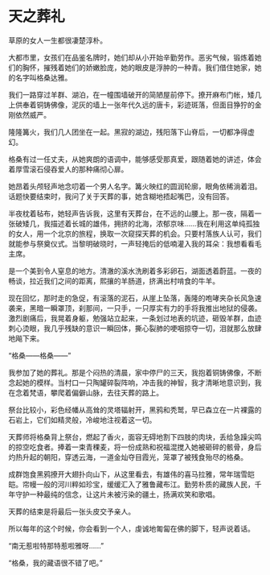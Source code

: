 # 天之葬礼

草原的女人一生都很凄楚淳朴。 

大都市里，女孩们在品鉴名牌时，她们却从小开始辛勤劳作。恶劣气候，锻炼着她们的胸怀，摧残着她们的娇嫩脸庞，她的眼皮是浮肿的一种青。我们借住她家，她的名字叫格桑达雅。 

我们一路穿过羊群、湖泊，在一幢围墙破开的简陋屋前停下。撩开麻布门帐，矮几上供奉着铜铸佛像，泥灰的墙上一张年代久远的唐卡，彩迹斑落，但面目狰狞的金刚依然威严。 

隆隆篝火，我们几人团坐在一起。黑寂的湖边，残阳落下山脊后，一切都净得虚幻。 

格桑有过一任丈夫，从她爽朗的语调中，能够感受那真爱，跟随着她的讲述，体会着厚雪滚石侵吞爱人的那种痛彻心扉。 

她昂着头颅轻声地念叨着一个男人名字。篝火映红的圆润轮廓，眼角依稀淌着泪。话题快要结束时，我问了关于天葬的事，她含糊地捂起嘴巴，没有回答。 

半夜枕着毡布，她轻声告诉我，这里有天葬台，在不远的山腰上。那一夜，隔着一张破矮几，我描述着长城的雄伟，拥挤的北海，浓郁京味……我在利用这单纯孤独的女人，用一个北京的旅程，换取一次窥探天葬的机会。只要村落族人认可，我们就能参与祭奠仪式。当黎明破晓时，一声轻掩后的低喃灌入我的耳朵：我想看看毛主席。 

是一个美到令人窒息的地方。清澈的溪水洗刷着多彩卵石，湖面透着蔚蓝。一夜的畅谈，拉近我们之间的距离，熙攘的羊肠道，挤满出村啃食的牛羊。 

现在回忆，那时走的急促，有滚落的泥石，从崖上坠落，轰隆的咆哮夹杂长风急速袭来，黑暗一瞬罩顶，刹那间，一只手，一只厚实有力的手将我推出地狱的侵袭。激烈剧痛后，我晃着身躯，勉强站立起来，一条划过地表的坑迹，砸毁羊群，血迹刺心烫眼，我几乎残缺的意识一瞬回体，撕心裂肺的哽咽掠夺一切，泪就那么放肆地飚下来。 

“格桑——格桑——” 

我参加了她的葬礼。那是个闷热的清晨，家中停尸的三天，我抱着铜铸佛像，不断念起她的模样。当村口一只陶罐碎裂阵响，冲击我的神智，我才清晰地意识到，我在念着梵语，攀爬着偏僻山脉，去往天葬的路上。 

祭台比较小，彩色经幡从高耸的灵塔辐射开，黑鸦和秃鹫，早已森立在一片裸露的石岩上，它们如精灵般，冷峻地注视着这一切。 

天葬师将格桑背上祭台，燃起了香火，面容无碍地割下四肢的肉块，丢给急躁尖鸣的掠空吃食者。捧着一束青稞麦，将一份成熟和祝福混搅入她被砸碎的骸骨，身后灼热升起的朝阳，穿透云海，一道金灿夺目霞光，笼罩了被残食殆尽的格桑。 

成群饱食黑鸦撩开大翅扑向山下，从这里看去，有雄伟的喜马拉雅，常年瑞雪皑皑。帘幔一般的河川粹如珍宝，缓缓汇入了雅鲁藏布江。勤劳朴质的藏族人民，千年守护一种最纯的信念，让这片未被污染的疆土，扬满欢笑和歌唱。 

天葬的结束是将最后一张头皮交予亲人。 

所以每年的这个时候，你会看到一个人，虔诚地匍匐在佛的脚下，轻声说着话。 

“南无惹啦特那特惹啦雅呀……” 

“格桑，我的藏语很不错了吧。”